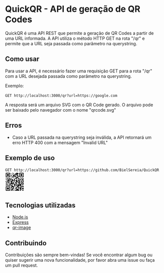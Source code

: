 # QuickQR - API de geração de QR Codes

QuickQR é uma API REST que permite a geração de QR Codes a partir de uma URL informada. A API utiliza o método HTTP GET na rota "/qr" e permite que a URL seja passada como parâmetro na querystring.

## Como usar

Para usar a API, é necessário fazer uma requisição GET para a rota "/qr" com a URL desejada passada como parâmetro na querystring.

Exemplo:

`GET http://localhost:3000/qr?url=https://google.com`

A resposta será um arquivo SVG com o QR Code gerado. O arquivo pode ser baixado pelo navegador com o nome "qrcode.svg"

## Erros

- Caso a URL passada na querystring seja inválida, a API retornará um erro HTTP 400 com a mensagem "Invalid URL"

## Exemplo de uso

`GET http://localhost:3000/qr?url=https://github.com/BielSereia/QuickQR`
![](https://raw.githubusercontent.com/BielSereia/QuickQR/7ebad48844d0b719b8f271e8cbc5ee2cbd06d35a/assets/qr.svg)

## Tecnologias utilizadas

- [Node.js](https://nodejs.org/en/)
- [Express](https://expressjs.com/pt-br/)
- [qr-image](https://github.com/alexeyten/qr-image)

## Contribuindo

Contribuições são sempre bem-vindas! Se você encontrar algum bug ou quiser sugerir uma nova funcionalidade, por favor abra uma issue ou faça um pull request.

